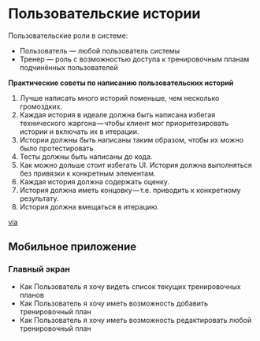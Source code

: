 # Пользовательские истории

Пользовательские роли в системе:
* Пользователь — любой пользователь системы
* Тренер — роль с возможностью доступа к тренировочным планам подчинённых пользователей

**Практические советы по написанию пользовательских историй**
1. Лучше написать много историй поменьше, чем несколько громоздких.
2. Каждая история в идеале должна быть написана избегая технического жаргона — чтобы клиент мог приоритезировать истории и включать их в итерации.
3. Истории должны быть написаны таким образом, чтобы их можно было протестировать
4. Тесты должны быть написаны до кода.
5. Как можно дольше стоит избегать UI. История должна выполняться без привязки к конкретным элементам.
6. Каждая история должна содержать оценку.
7. История должна иметь концовку — т.е. приводить к конкретному результату.
8. История должна вмещаться в итерацию.

[via](https://medium.com/@alexandertvar/как-писать-user-story-2410093b23c2)

## Мобильное приложение

### Главный экран

* Как Пользователь я хочу видеть список текущих тренировочных планов
* Как Пользователь я хочу иметь возможность добавить тренировочный план
* Как Пользователь я хочу иметь возможность редактировать любой тренировочный план
